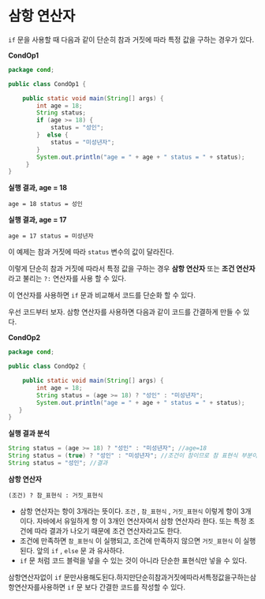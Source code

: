 # 삼항 연산자
`if` 문을 사용할 때 다음과 같이 단순히 참과 거짓에 따라 특정 값을 구하는 경우가 있다. 

**CondOp1**
```java
package cond;

public class CondOp1 {

    public static void main(String[] args) {
        int age = 18;
        String status;
        if (age >= 18) {
            status = "성인";
        }  else {
            status = "미성년자";
        }
        System.out.println("age = " + age + " status = " + status);
     }
}
```

**실행 결과, age = 18**
```
age = 18 status = 성인
```

**실행 결과, age = 17**
```
age = 17 status = 미성년자
```
이 예제는 참과 거짓에 따라 `status` 변수의 값이 달라진다.

이렇게 단순히 참과 거짓에 따라서 특정 값을 구하는 경우 **삼항 연산자** 또는 **조건 연산자**라고 불리는 `?:` 연산자를 사용 할 수 있다.

이 연산자를 사용하면 `if` 문과 비교해서 코드를 단순화 할 수 있다.

우선 코드부터 보자. 삼항 연산자를 사용하면 다음과 같이 코드를 간결하게 만들 수 있다.

**CondOp2**
```java
package cond;

public class CondOp2 {

    public static void main(String[] args) {
        int age = 18;
        String status = (age >= 18) ? "성인" : "미성년자";
        System.out.println("age = " + age + " status = " + status);
   }
}
```

**실행 결과 분석**
```java
String status = (age >= 18) ? "성인" : "미성년자"; //age=18
String status = (true) ? "성인" : "미성년자"; //조건이 참이므로 참 표현식 부분이 선택된다.
String status = "성인"; //결과
```

**삼항 연산자**
```
(조건) ? 참_표현식 : 거짓_표현식
```
- 삼항 연산자는 항이 3개라는 뜻이다. `조건` , `참_표현식` , `거짓_표현식` 이렇게 항이 3개이다. 자바에서 유일하게 항 이 3개인 연산자여서 삼항 연산자라 한다. 또는 특정 조건에 따라 결과가 나오기 때문에 조건 연산자라고도 한다.
- 조건에 만족하면 `참_표현식` 이 실행되고, 조건에 만족하지 않으면 `거짓_표현식` 이 실행된다. 앞의 `if` , `else` 문 과 유사하다.
- `if` 문 처럼 코드 블럭을 넣을 수 있는 것이 아니라 단순한 표현식만 넣을 수 있다.

삼항연산자없이 `if` 문만사용해도된다.하지만단순히참과거짓에따라서특정값을구하는삼항연산자를사용하면 `if` 문 보다 간결한 코드를 작성할 수 있다.
